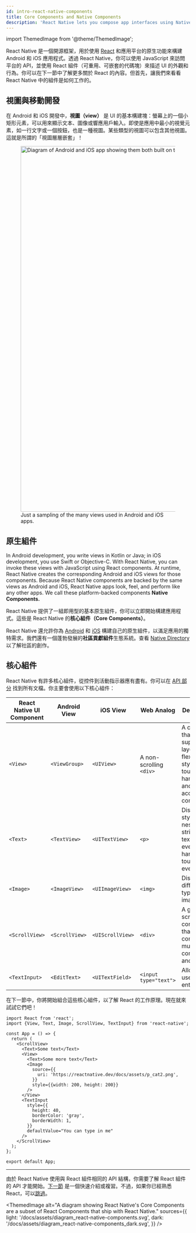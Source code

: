 ```yaml
---
id: intro-react-native-components
title: Core Components and Native Components
description: 'React Native lets you compose app interfaces using Native Components. Conveniently, it comes with a set of these components for you to get started with right now—the Core Components!'
---
```


import ThemedImage from '@theme/ThemedImage';

React Native 是一個開源框架，用於使用 [React](https://reactjs.org/) 和應用平台的原生功能來構建 Android 和 iOS 應用程式。透過 React Native，你可以使用 JavaScript 來訪問平台的 API，並使用 React 組件（可重用、可嵌套的代碼塊）來描述 UI 的外觀和行為。你可以在下一節中了解更多關於 React 的內容。但首先，讓我們來看看 React Native 中的組件是如何工作的。

## 視圖與移動開發

在 Android 和 iOS 開發中，**視圖（view）** 是 UI 的基本構建塊：螢幕上的一個小矩形元素，可以用來顯示文本、圖像或響應用戶輸入。即使是應用中最小的視覺元素，如一行文字或一個按鈕，也是一種視圖。某些類型的視圖可以包含其他視圖。這就是所謂的「視圖層層嵌套」！

<figure>
  <img src="/docs/assets/diagram_ios-android-views.svg" width="1000" alt="Diagram of Android and iOS app showing them both built on top of atomic elements called views." />
  <figcaption>Just a sampling of the many views used in Android and iOS apps.</figcaption>
</figure>

## 原生組件

In Android development, you write views in Kotlin or Java; in iOS development, you use Swift or Objective-C. With React Native, you can invoke these views with JavaScript using React components. At runtime, React Native creates the corresponding Android and iOS views for those components. Because React Native components are backed by the same views as Android and iOS, React Native apps look, feel, and perform like any other apps. We call these platform-backed components **Native Components.**

React Native 提供了一組即用型的基本原生組件，你可以立即開始構建應用程式。這些是 React Native 的**核心組件（Core Components）**。

React Native 還允許你為 [Android](native-components-android.md) 和 [iOS](native-components-ios.md) 構建自己的原生組件，以滿足應用的獨特需求。我們還有一個蓬勃發展的**社區貢獻組件**生態系統。查看 [Native Directory](https://reactnative.directory) 以了解社區的創作。

## 核心組件

React Native 有許多核心組件，從控件到活動指示器應有盡有。你可以在 [API 部分](components-and-apis) 找到所有文檔。你主要會使用以下核心組件：

| React Native UI Component | Android View   | iOS View         | Web Analog              | Description                                                                                           |
| ------------------------- | -------------- | ---------------- | ----------------------- | ----------------------------------------------------------------------------------------------------- |
| `<View>`                  | `<ViewGroup>`  | `<UIView>`       | A non-scrolling `<div>` | A container that supports layout with flexbox, style, some touch handling, and accessibility controls |
| `<Text>`                  | `<TextView>`   | `<UITextView>`   | `<p>`                   | Displays, styles, and nests strings of text and even handles touch events                             |
| `<Image>`                 | `<ImageView>`  | `<UIImageView>`  | `<img>`                 | Displays different types of images                                                                    |
| `<ScrollView>`            | `<ScrollView>` | `<UIScrollView>` | `<div>`                 | A generic scrolling container that can contain multiple components and views                          |
| `<TextInput>`             | `<EditText>`   | `<UITextField>`  | `<input type="text">`   | Allows the user to enter text                                                                         |

在下一節中，你將開始組合這些核心組件，以了解 React 的工作原理。現在就來試試它們吧！

```SnackPlayer name=Hello%20World
import React from 'react';
import {View, Text, Image, ScrollView, TextInput} from 'react-native';

const App = () => {
  return (
    <ScrollView>
      <Text>Some text</Text>
      <View>
        <Text>Some more text</Text>
        <Image
          source={{
            uri: 'https://reactnative.dev/docs/assets/p_cat2.png',
          }}
          style={{width: 200, height: 200}}
        />
      </View>
      <TextInput
        style={{
          height: 40,
          borderColor: 'gray',
          borderWidth: 1,
        }}
        defaultValue="You can type in me"
      />
    </ScrollView>
  );
};

export default App;
```

---

由於 React Native 使用與 React 組件相同的 API 結構，你需要了解 React 組件的 API 才能開始。[下一節](intro-react) 是一個快速介紹或複習。不過，如果你已經熟悉 React，可以[跳過](handling-text-input)。

<ThemedImage
alt="A diagram showing React Native's Core Components are a subset of React Components that ship with React Native."
sources={{
  light: '/docs/assets/diagram_react-native-components.svg',
  dark: '/docs/assets/diagram_react-native-components_dark.svg',
}}
/>